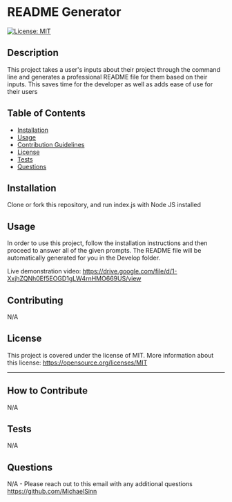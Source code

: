 # README Generator
[![License: MIT](https://img.shields.io/badge/License-MIT-yellow.svg)](https://opensource.org/licenses/MIT)

## Description

This project takes a user's inputs about their project through the command line and generates a professional README file for them based on their inputs. This saves time for the developer as well as adds ease of use for their users

## Table of Contents

- [Installation](#installation)
- [Usage](#usage)
- [Contribution Guidelines](#contributing)
- [License](#license)
- [Tests](#tests)
- [Questions](#questions)

## Installation

Clone or fork this repository, and run index.js with Node JS installed

## Usage

In order to use this project, follow the installation instructions and then proceed to answer all of the given prompts. The README file will be automatically generated for you in the Develop folder.

Live demonstration video: https://drive.google.com/file/d/1-XxjhZQNh0Ef5EOGD1gLW4rnHMO669US/view

## Contributing

N/A

## License

This project is covered under the license of MIT. More information about this license: https://opensource.org/licenses/MIT

---

## How to Contribute

N/A

## Tests

N/A

## Questions

N/A - Please reach out to this email with any additional questions
https://github.com/MichaelSinn
